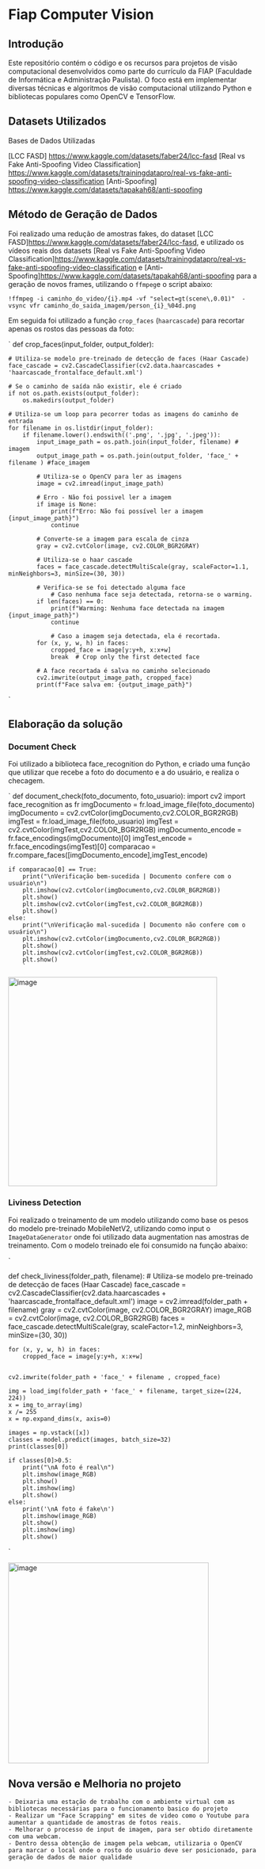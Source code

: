 # Fiap Computer Vision

## Introdução

Este repositório contém o código e os recursos para projetos de visão computacional desenvolvidos como parte do currículo da FIAP (Faculdade de Informática e Administração Paulista). O foco está em implementar diversas técnicas e algoritmos de visão computacional utilizando Python e bibliotecas populares como OpenCV e TensorFlow.

## Datasets Utilizados

Bases de Dados Utilizadas

[LCC FASD] https://www.kaggle.com/datasets/faber24/lcc-fasd
[Real vs Fake Anti-Spoofing Video Classification] https://www.kaggle.com/datasets/trainingdatapro/real-vs-fake-anti-spoofing-video-classification
[Anti-Spoofing] https://www.kaggle.com/datasets/tapakah68/anti-spoofing

## Método de Geração de Dados

Foi realizado uma redução de amostras fakes, do dataset [LCC FASD]https://www.kaggle.com/datasets/faber24/lcc-fasd, e utilizado os vídeos reais dos datasets [Real vs Fake Anti-Spoofing Video Classification]https://www.kaggle.com/datasets/trainingdatapro/real-vs-fake-anti-spoofing-video-classification e [Anti-Spoofing]https://www.kaggle.com/datasets/tapakah68/anti-spoofing para a geração de novos frames, utilizando o `ffmpeg`e o script abaixo:

`
!ffmpeg -i caminho_do_video/{i}.mp4 -vf "select=gt(scene\,0.01)"  -vsync vfr caminho_do_saida_imagem/person_{i}_%04d.png
`

Em seguida foi utilizado a função `crop_faces` (`haarcascade`) para recortar apenas os rostos das pessoas da foto:


`
def crop_faces(input_folder, output_folder):

    # Utiliza-se modelo pre-treinado de detecção de faces (Haar Cascade)
    face_cascade = cv2.CascadeClassifier(cv2.data.haarcascades + 'haarcascade_frontalface_default.xml')

    # Se o caminho de saída não existir, ele é criado
    if not os.path.exists(output_folder):
        os.makedirs(output_folder)

    # Utiliza-se um loop para pecorrer todas as imagens do caminho de entrada
    for filename in os.listdir(input_folder):
        if filename.lower().endswith(('.png', '.jpg', '.jpeg')):
            input_image_path = os.path.join(input_folder, filename) # imagem
            output_image_path = os.path.join(output_folder, 'face_' + filename ) #face_imagem

            # Utiliza-se o OpenCV para ler as imagens
            image = cv2.imread(input_image_path)

            # Erro - Não foi possivel ler a imagem
            if image is None:
                print(f"Erro: Não foi possível ler a imagem {input_image_path}")
                continue

            # Converte-se a imagem para escala de cinza
            gray = cv2.cvtColor(image, cv2.COLOR_BGR2GRAY)

            # Utiliza-se o haar cascade
            faces = face_cascade.detectMultiScale(gray, scaleFactor=1.1, minNeighbors=3, minSize=(30, 30))

            # Verifica-se se foi detectado alguma face
                # Caso nenhuma face seja detectada, retorna-se o warming.
            if len(faces) == 0:
                print(f"Warming: Nenhuma face detectada na imagem {input_image_path}")
                continue

                # Caso a imagem seja detectada, ela é recortada.
            for (x, y, w, h) in faces:
                cropped_face = image[y:y+h, x:x+w]
                break  # Crop only the first detected face

            # A face recortada é salva no caminho selecionado
            cv2.imwrite(output_image_path, cropped_face)
            print(f"Face salva em: {output_image_path}")
`

## Elaboração da solução

### Document Check

Foi utilizado a biblioteca face_recognition do Python, e criado uma função que utilizar que recebe a foto do documento e a do usuário, e realiza o checagem.

`
def  document_check(foto_documento, foto_usuario):
    import cv2
    import face_recognition as fr
    imgDocumento = fr.load_image_file(foto_documento)
    imgDocumento = cv2.cvtColor(imgDocumento,cv2.COLOR_BGR2RGB)
    imgTest = fr.load_image_file(foto_usuario)
    imgTest = cv2.cvtColor(imgTest,cv2.COLOR_BGR2RGB)
    imgDocumento_encode = fr.face_encodings(imgDocumento)[0]
    imgTest_encode = fr.face_encodings(imgTest)[0]
    comparacao = fr.compare_faces([imgDocumento_encode],imgTest_encode)

    if comparacao[0] == True:
        print("\nVerificação bem-sucedida | Documento confere com o usuário\n")
        plt.imshow(cv2.cvtColor(imgDocumento,cv2.COLOR_BGR2RGB))
        plt.show()
        plt.imshow(cv2.cvtColor(imgTest,cv2.COLOR_BGR2RGB))
        plt.show()
    else:
        print("\nVerificação mal-sucedida | Documento não confere com o usuário\n")
        plt.imshow(cv2.cvtColor(imgDocumento,cv2.COLOR_BGR2RGB))
        plt.show()
        plt.imshow(cv2.cvtColor(imgTest,cv2.COLOR_BGR2RGB))
        plt.show()
        `

<img width="422" alt="image" src="https://github.com/luizhdramos/Fiap_Computer_Vision/assets/96795757/0247bd36-6f70-4963-89ec-1fcd333b34d0">

### Liviness Detection 

Foi realizado o treinamento de um modelo utilizando como base os pesos do modelo pre-treinado MobileNetV2, utilizando como input o `ImageDataGenerator` onde foi utilizado data augmentation nas amostras de treinamento. Com o modelo treinado ele foi consumido na função abaixo:

`

def check_liviness(folder_path, filename):
     # Utiliza-se modelo pre-treinado de detecção de faces (Haar Cascade)
    face_cascade = cv2.CascadeClassifier(cv2.data.haarcascades + 'haarcascade_frontalface_default.xml')
    image = cv2.imread(folder_path + filename)
    gray = cv2.cvtColor(image, cv2.COLOR_BGR2GRAY)
    image_RGB = cv2.cvtColor(image, cv2.COLOR_BGR2RGB)
    faces = face_cascade.detectMultiScale(gray, scaleFactor=1.2, minNeighbors=3, minSize=(30, 30))

    for (x, y, w, h) in faces:
        cropped_face = image[y:y+h, x:x+w]


    cv2.imwrite(folder_path + 'face_' + filename , cropped_face)

    img = load_img(folder_path + 'face_' + filename, target_size=(224, 224))
    x = img_to_array(img)
    x /= 255
    x = np.expand_dims(x, axis=0)

    images = np.vstack([x])
    classes = model.predict(images, batch_size=32)
    print(classes[0])

    if classes[0]>0.5:
        print("\nA foto é real\n")
        plt.imshow(image_RGB)
        plt.show()
        plt.imshow(img)
        plt.show()
    else:
        print('\nA foto é fake\n')
        plt.imshow(image_RGB)
        plt.show()
        plt.imshow(img)
        plt.show()



`

<img width="405" alt="image" src="https://github.com/luizhdramos/Fiap_Computer_Vision/assets/96795757/43f95d05-d9db-40ba-9162-5e03197e9820">

## Nova versão e Melhoria no projeto

    - Deixaria uma estação de trabalho com o ambiente virtual com as bibliotecas necessárias para o funcionamento basico do projeto
    - Realizar um "Face Scrapping" em sites de video como o Youtube para aumentar a quantidade de amostras de fotos reais.
    - Melhorar o processo de input de imagem, para ser obtido diretamente com uma webcam.
    - Dentro dessa obtenção de imagem pela webcam, utilizaria o OpenCV para marcar o local onde o rosto do usuário deve ser posicionado, para geração de dados de maior qualidade




